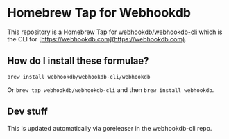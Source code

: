 # Homebrew Tap for Webhookdb

This repository is a Homebrew Tap for [webhookdb/webhookdb-cli](https://github.com/webhookdb/webhookdb-cli)
which is the CLI for [https://webhookdb.com](https://webhookdb.com).

## How do I install these formulae?

`brew install webhookdb/webhookdb-cli/webhookdb`

Or `brew tap webhookdb/webhookdb-cli` and then `brew install webhookdb`.

## Dev stuff

This is updated automatically via goreleaser in the webhookdb-cli repo.
